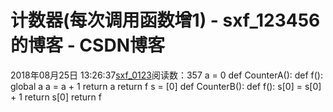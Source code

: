 # 计数器(每次调用函数增1) - sxf_123456的博客 - CSDN博客
2018年08月25日 13:26:37[sxf_0123](https://me.csdn.net/sxf_123456)阅读数：357
a = 0
def CounterA():
    def f():
        global  a
        a = a + 1
        return a
    return f
s = [0]
def CounterB():
    def f():
        s[0] = s[0] + 1
        return s[0]
    return f
